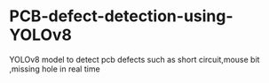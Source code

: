 # PCB-defect-detection-using-YOLOv8
YOLOv8 model to detect pcb defects such as short circuit,mouse bit ,missing hole in real time
